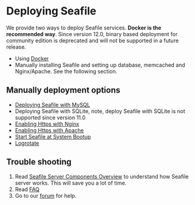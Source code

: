 # Deploying Seafile

We provide two ways to deploy Seafile services. **Docker is the recommended way**. Since version 12.0, binary based deployment for community edition is deprecated and will not be supported in a future release.

* Using [Docker](../docker/deploy_seafile_with_docker.md)
* Manually installing Seafile and setting up database, memcached and Nginx/Apache. See the following section.

## Manually deployment options

* [Deploying Seafile with MySQL](using_mysql.md)
* Deploying Seafile with SQLite, note, deploy Seafile with SQLite is not supported since version 11.0
* [Enabling Https with Nginx](https_with_nginx.md)
* [Enabling Https with Apache](https_with_apache.md)
* [Start Seafile at System Bootup](start_seafile_at_system_bootup.md)
* [Logrotate](using_logrotate.md)


## Trouble shooting

1. Read [Seafile Server Components Overview](../overview/components.md) to understand how Seafile server works. This will save you a lot of time.
2. Read [FAQ](https://cloud.seatable.io/dtable/external-links/7b976c85f504491cbe8e/)
3. Go to our [forum](https://forum.seafile.com/) for help.

